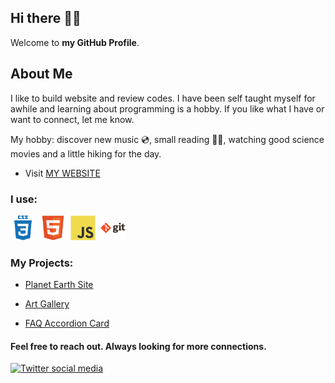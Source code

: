 ## Hi there 👋🏼

Welcome to **my GitHub Profile**.

## About Me

I like to build website and review codes. I have been self taught myself for awhile and learning about programming is a hobby. If you like what I have or want to connect, let me know. 

My hobby: discover new music 💿, small reading 🐱‍👓, watching good science movies and a little hiking for the day.

- Visit [MY WEBSITE](https://fay-personal-portfolio.netlify.app/)

### I use:

<div>
  <img src="https://github.com/devicons/devicon/blob/master/icons/css3/css3-plain-wordmark.svg"  title="CSS3" alt="CSS" width="40" height="40"/>&nbsp;
  <img src="https://github.com/devicons/devicon/blob/master/icons/html5/html5-original.svg" title="HTML5" alt="HTML" width="40" height="40"/>&nbsp;
  <img src="https://github.com/devicons/devicon/blob/master/icons/javascript/javascript-original.svg" title="JavaScript" alt="JavaScript" width="40" height="40"/>&nbsp;
  <img src="https://github.com/devicons/devicon/blob/master/icons/git/git-original-wordmark.svg" title="Git" **alt="Git" width="40" height="40"/>
</div>

### My Projects: 

- [Planet Earth Site](https://nottohave.github.io/planet-earth-site/)

- [Art Gallery](https://github.com/nottohave/Art-Gallery-Website#links)

- [FAQ Accordion Card](https://github.com/nottohave/faq-accordion-card#links)

#### Feel free to reach out. Always looking for more connections.

<div>
  <a href="https://twitter.com/Ubering_Cacti">
  <img src="https://img.shields.io/badge/Twitter-blue?logo=twitter&logoColor=white&style=for-the-badge" alt="Twitter social media">
</div>
